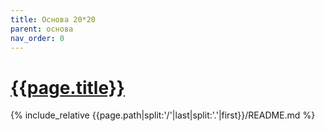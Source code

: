 ```yaml
---
title: Основа 20*20
parent: основа
nav_order: 0
---
```

# [{{page.title}}](https://github.com/mpp2508/{{page.path|split:'/'|last|split:'.'|first}})
{% include_relative {{page.path|split:'/'|last|split:'.'|first}}/README.md %}
